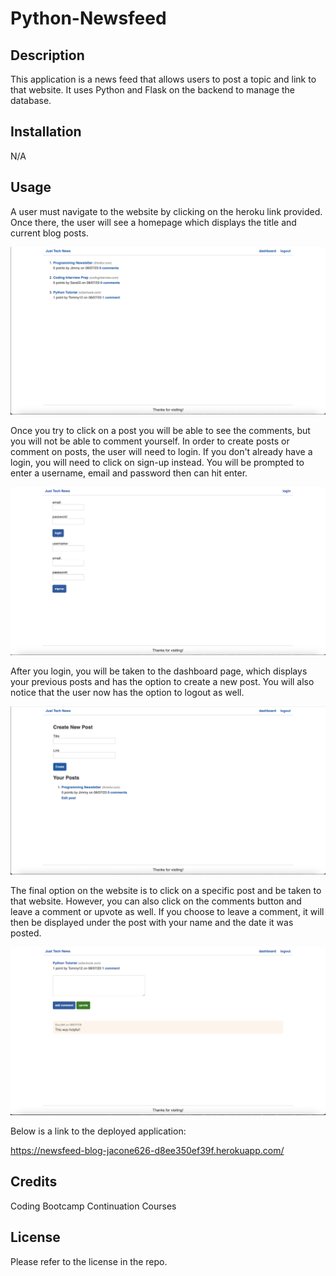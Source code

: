 # Python-Newsfeed

## Description
This application is a news feed that allows users to post a topic and link to that website. It uses Python and Flask on the backend to manage the database.

## Installation
N/A

## Usage
A user must navigate to the website by clicking on the heroku link provided. Once there, the user will see a homepage which displays the title and current blog posts.

![homepage with links at top and three blog posts](images/homepage-python.png)

Once you try to click on a post you will be able to see the comments, but you will not be able to comment yourself. In order to create posts or comment on posts, the user will need to login. If you don't already have a login, you will need to click on sign-up instead. You will be prompted to enter a username, email and password then can hit enter.

![view of login page with sign up link on the bottom as well](images/login-python.png)

After you login, you will be taken to the dashboard page, which displays your previous posts and has the option to create a new post. You will also notice that the user now has the option to logout as well. 

![dashbaord page with create post option and your current posts](images/dashboard-python.png)

The final option on the website is to click on a specific post and be taken to that website. However, you can also click on the comments button and leave a comment or upvote as well. If you choose to leave a comment, it will then be displayed under the post with your name and the date it was posted. 

![comments page with box to add comment and one current comment](images/comments-python.png)


Below is a link to the deployed application:

https://newsfeed-blog-jacone626-d8ee350ef39f.herokuapp.com/


## Credits

Coding Bootcamp Continuation Courses

## License
Please refer to the license in the repo.
